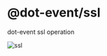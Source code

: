 # @dot-event/ssl

dot-event ssl operation

![ssl](https://piccollage.com/api/assets?key=62f0601c4350fc7e7849340779efd0a8&size=)
